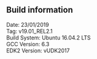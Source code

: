 ## Build information

Date: 23/01/2019 <br/>
Tag: v19.01_REL2.1 <br/>
Build System: Ubuntu 16.04.2 LTS <br/>
GCC Version: 6.3 <br/>
EDK2 Version: vUDK2017 <br/>
